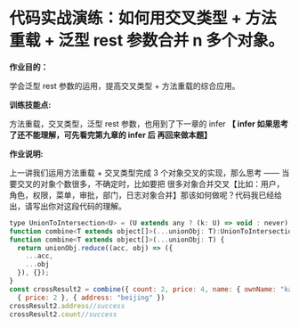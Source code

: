 # 代码实战演练：如何用交叉类型 + 方法重载 + 泛型 rest 参数合并 n 多个对象。

**作业目的：**

学会泛型 rest 参数的运用，提高交叉类型 + 方法重载的综合应用。

**训练技能点:**

方法重载，交叉类型，泛型 rest 参数，也用到了下一章的 infer **【 infer 如果思考了还不能理解，可先看完第九章的 infer 后 再回来做本题】**

**作业说明:**

上一讲我们运用方法重载 + 交叉类型完成 3 个对象交叉的实现，那么思考 —— 当要交叉的对象个数很多，不确定时，比如要把 很多对象合并交叉【比如：用户，角色，权限，菜单，审批，部门，日志对象合并】那该如何做呢？代码我已经给出，请写出你对这段代码的理解。

```js
type UnionToIntersection<U> = (U extends any ? (k: U) => void : never) extends (k: infer I) => void  ? I  : never;
function combine<T extends object[]>(...unionObj: T):UnionToIntersection<T[number]>
function combine<T extends object[]>(...unionObj: T) {
  return unionObj.reduce((acc, obj) => ({
    ...acc,
    ...obj
  }), {});
}
const crossResult2 = combine({ count: 2, price: 4, name: { ownName: "kate" } },
  { price: 2 }, { address: "beijing" })
crossResult2.address//success
crossResult2.count//success
```
